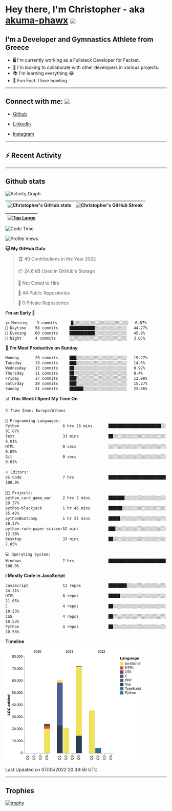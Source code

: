 # Hey there, I'm Christopher - aka [akuma-phawx](https://github.com/akuma-phawx) <img src = "https://raw.githubusercontent.com/MartinHeinz/MartinHeinz/master/wave.gif" width = 50px>

## I'm a Developer and Gymnastics Athlete from Greece

- 🖥️ I'm currently working as a Fullstack Developer for Factset.
- 🤲 I'm looking to collaborate with other developers in various projects.
- 📚 I'm learning everything 😂
- 🎳 Fun Fact: I love bowling.

---

## Connect with me: <img src='https://raw.githubusercontent.com/ShahriarShafin/ShahriarShafin/main/Assets/handshake.gif' width="100px">

- [Github](https://github.com/akuma-phawx)

- [LinkedIn](https://www.linkedin.com/in/christopher-vradis-3b9a68151/)

- [Instagram](https://www.instagram.com/chris.vrd_sw/)

---

## ⚡ Recent Activity

<!--START_SECTION:activity-->
<!--END_SECTION:activity-->

---

## Github stats

![Activity Graph](https://activity-graph.herokuapp.com/graph?username=akuma-phawx&theme=dracula)

| ![Christopher's GitHub stats](https://github-readme-stats.vercel.app/api?username=akuma-phawx&show_icons=true&theme=dracula) | ![Christopher's GitHub Streak](https://github-readme-streak-stats.herokuapp.com/?user=akuma-phawx&theme=dracula) |
| ---------------------------------------------------------------------------------------------------------------------------- | ---------------------------------------------------------------------------------------------------------------- |

| [![Top Langs](https://github-readme-stats.vercel.app/api/top-langs/?username=akuma-phawx&show_icons=true&theme=radical)](https://github.com/akuma-phawx/github-readme-stats) |
| ---------------------------------------------------------------------------------------------------------------------------------------------------------------------------- |

<!--START_SECTION:waka-->
![Code Time](http://img.shields.io/badge/Code%20Time-57%20hrs%2011%20mins-blue)

![Profile Views](http://img.shields.io/badge/Profile%20Views-2-blue)

**🐱 My GitHub Data** 

> 🏆 40 Contributions in the Year 2022
 > 
> 📦 24.6 kB Used in GitHub's Storage 
 > 
> 🚫 Not Opted to Hire
 > 
> 📜 44 Public Repositories 
 > 
> 🔑 0 Private Repositories  
 > 
**I'm an Early 🐤** 

```text
🌞 Morning    9 commits      █░░░░░░░░░░░░░░░░░░░░░░░░   6.87% 
🌆 Daytime    58 commits     ███████████░░░░░░░░░░░░░░   44.27% 
🌃 Evening    60 commits     ███████████░░░░░░░░░░░░░░   45.8% 
🌙 Night      4 commits      ░░░░░░░░░░░░░░░░░░░░░░░░░   3.05%

```
📅 **I'm Most Productive on Sunday** 

```text
Monday       20 commits     ███░░░░░░░░░░░░░░░░░░░░░░   15.27% 
Tuesday      19 commits     ███░░░░░░░░░░░░░░░░░░░░░░   14.5% 
Wednesday    13 commits     ██░░░░░░░░░░░░░░░░░░░░░░░   9.92% 
Thursday     11 commits     ██░░░░░░░░░░░░░░░░░░░░░░░   8.4% 
Friday       17 commits     ███░░░░░░░░░░░░░░░░░░░░░░   12.98% 
Saturday     20 commits     ███░░░░░░░░░░░░░░░░░░░░░░   15.27% 
Sunday       31 commits     ██████░░░░░░░░░░░░░░░░░░░   23.66%

```


📊 **This Week I Spent My Time On** 

```text
⌚︎ Time Zone: Europe/Athens

💬 Programming Languages: 
Python                   6 hrs 26 mins       ███████████████████████░░   91.87% 
Text                     33 mins             ██░░░░░░░░░░░░░░░░░░░░░░░   8.01% 
HTML                     0 secs              ░░░░░░░░░░░░░░░░░░░░░░░░░   0.09% 
Git                      0 secs              ░░░░░░░░░░░░░░░░░░░░░░░░░   0.03%

🔥 Editors: 
VS Code                  7 hrs               █████████████████████████   100.0%

🐱‍💻 Projects: 
python_card_game_war     2 hrs 3 mins        ███████░░░░░░░░░░░░░░░░░░   29.37% 
python-blackjack         1 hr 46 mins        ██████░░░░░░░░░░░░░░░░░░░   25.42% 
pythonBootcamp           1 hr 25 mins        █████░░░░░░░░░░░░░░░░░░░░   20.37% 
python-rock-paper-scissor52 mins             ███░░░░░░░░░░░░░░░░░░░░░░   12.38% 
Desktop                  33 mins             ██░░░░░░░░░░░░░░░░░░░░░░░   7.85%

💻 Operating System: 
Windows                  7 hrs               █████████████████████████   100.0%

```

**I Mostly Code in JavaScript** 

```text
JavaScript               13 repos            ████████░░░░░░░░░░░░░░░░░   34.21% 
HTML                     8 repos             █████░░░░░░░░░░░░░░░░░░░░   21.05% 
C                        4 repos             ██░░░░░░░░░░░░░░░░░░░░░░░   10.53% 
CSS                      4 repos             ██░░░░░░░░░░░░░░░░░░░░░░░   10.53% 
Python                   4 repos             ██░░░░░░░░░░░░░░░░░░░░░░░   10.53%

```


**Timeline**

![Chart not found](https://raw.githubusercontent.com/akuma-phawx/akuma-phawx/main/charts/bar_graph.png) 


 Last Updated on 07/05/2022 20:38:56 UTC
<!--END_SECTION:waka-->

---

## Trophies

[![trophy](https://github-profile-trophy.vercel.app/?username=akuma-phawx&theme=onedark)](https://github.com/ryo-ma/github-profile-trophy)
